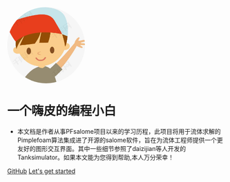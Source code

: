 <img width="180px" style="border-radius: 50%" bor src="boy.jfif">

# 一个嗨皮的编程小白

- 本文档是作者从事PFsalome项目以来的学习历程，此项目将用于流体求解的Pimplefoam算法集成进了开源的salome软件，旨在为流体工程师提供一个更友好的图形交互界面。其中一些细节参照了daizijian等人开发的Tanksimulator。如果本文能为您得到帮助,本人万分荣幸！

<!-- [![stars](https://badgen.net/github/stars/Q-Angelo/Nodejs-Roadmap?icon=github&color=4ab8a1)](https://github.com/Q-Angelo/Nodejs-Roadmap) [![forks](https://badgen.net/github/forks/Q-Angelo/Nodejs-Roadmap?icon=github&color=4ab8a1)](https://github.com/Q-Angelo/Nodejs-Roadmap) -->

[GitHub](<https://github.com/leoxiaoyuan?tab=repositories>)
[Let's get started](?id=使用方法)

